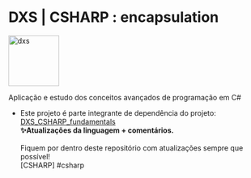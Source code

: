 # DXS | CSHARP : encapsulation
<img src="https://dataxstudios.com.br/assets/images/logo_DXS_400_190.png" alt="dxs" width="100"/> 

Aplicação e estudo dos conceitos avançados de programação em C#

- Este projeto é parte integrante de dependência do projeto: [DXS_CSHARP_fundamentals](https://github.com/muriloabr/DXS_CSHARP_fundamentals)<br>
**✨Atualizações da linguagem + comentários.**<br><br>
Fiquem por dentro deste repositório com atualizações sempre que possível!<br>[CSHARP] #csharp


